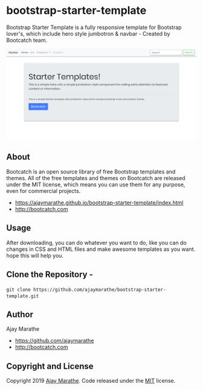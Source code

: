 # bootstrap-starter-template
Bootstrap Starter Template is a fully responsive template for Bootstrap lover's,  which include hero style jumbotron &amp; navbar  - Created by Bootcatch team.

[![bootstrap starter template](https://raw.githubusercontent.com/ajaymarathe/bootstrap-starter-template/master/img/starter_template.png)](https://ajaymarathe.github.io/bootstrap-starter-template/index.html)


## About

Bootcatch is an open source library of free Bootstrap templates and themes. All of the free templates and themes on Bootcatch are released under the MIT license, which means you can use them for any purpose, even for commercial projects.

* https://ajaymarathe.github.io/bootstrap-starter-template/index.html
* http://bootcatch.com

## Usage

After downloading, you can do whatever you want to do, like you can do changes in CSS and HTML files and make awesome templates as you want.
hope this will help you.

## Clone the Repository -

`git clone https://github.com/ajaymarathe/bootstrap-starter-template.git  `

## Author

Ajay Marathe

+ https://github.com/ajaymarathe
+ http://bootcatch.com

## Copyright and License

Copyright 2019 [Ajay Marathe](https://github.com/ajaymarathe). Code released under the [MIT](https://github.com/ajaymarathe/bootstrap-simple-blog/blob/master/LICENSE) license.
